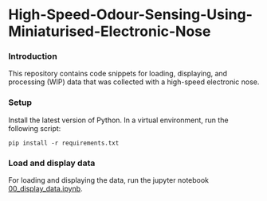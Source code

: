 # High-Speed-Odour-Sensing-Using-Miniaturised-Electronic-Nose

### Introduction
This repository contains code snippets for loading, displaying, and processing (WIP) data that was collected with a high-speed electronic nose. 

### Setup
Install the latest version of Python. In a virtual environment, run the following script:
```
pip install -r requirements.txt
```

### Load and display data
For loading and displaying the data, run the jupyter notebook [00_display_data.ipynb](https://github.com/nkdnnlr/High-Speed-Odour-Sensing-Using-Miniaturised-Electronic-Nose/blob/main/00_display_data.ipynb).
